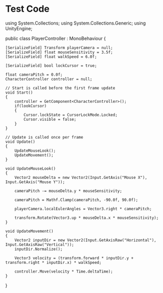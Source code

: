 # Test Code
using System.Collections;
using System.Collections.Generic;
using UnityEngine;

public class PlayerController : MonoBehaviour
{

    [SerializeField] Transform playerCamera = null;
    [SerializeField] float mouseSensitivity = 3.5f;
    [SerializeField] float walkSpeed = 6.0f;

    [SerializeField] bool lockCursor = true;

    float cameraPitch = 0.0f;
    CharacterController controller = null;

    // Start is called before the first frame update
    void Start()
    {
        controller = GetComponent<CharacterController>();
        if(lookCursor)
        {
            Cursor.lockState = CursorLockMode.Locked;
            Cursor.visible = false;
        }
    }

    // Update is called once per frame
    void Update()
    {
        UpdateMouseLook();
        UpdateMovement();
    }

    void UpdateMouseLook()
    {
        Vector2 mouseDelta = new Vector2(Input.GetAxis("Mouse X"), Input.GetAxis("Mouse Y"));

        cameraPitch -= mouseDelta.y * mouseSensitivity;

        cameraPitch = Mathf.Clamp(cameraPitch, -90.0f, 90.0f);

        playerCamera.localEulerAngles = Vector3.right * cameraPitch;

        transform.Rotate(Vector3.up * mouseDelta.x * mouseSensitivity);
    }

    void UpdateMovement()
    {
        Vector2 inputDir = new Vector2(Input.GetAxisRaw("Horizontal"), Input.GetAxisRaw("Vertical"));
        inputDir.Normalize();

        Vector3 velocity = (transform.forward * inputDir.y + transform.right * inputDir.x) * walkSpeed;

        controller.Move(velocity * Time.deltaTime);
    }
}

